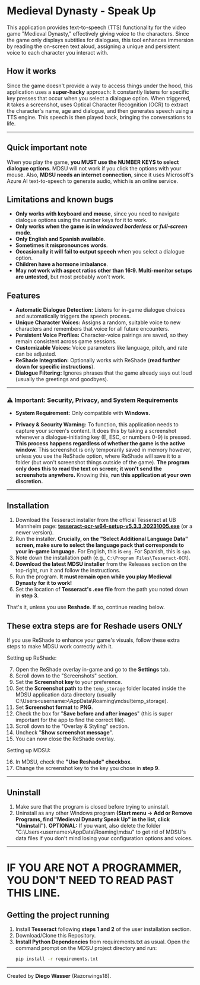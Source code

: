 # Medieval Dynasty - Speak Up

This application provides text-to-speech (TTS) functionality for the video game "Medieval Dynasty," effectively giving voice to the characters. Since the game only displays subtitles for dialogues, this tool enhances immersion by reading the on-screen text aloud, assigning a unique and persistent voice to each character you interact with.


## How it works

Since the game doesn't provide a way to access things under the hood, this application uses a **super-hacky** approach:
It constantly listens for specific key presses that occur when you select a dialogue option. When triggered, it takes a screenshot, uses Optical Character Recognition (OCR) to extract the character's name, age and dialogue, and then generates speech using a TTS engine. This speech is then played back, bringing the conversations to life.

---

## Quick important note

When you play the game, **you MUST use the NUMBER KEYS to select dialogue options.** MDSU will not work if you click the options with your mouse.
Also, **MDSU needs an internet connection**, since it uses Microsoft's Azure AI text-to-speech to generate audio, which is an online service.


## Limitations and known bugs

-   **Only works with keyboard and mouse**, since you need to navigate dialogue options using the number keys for it to work.
-   **Only works when the game is in *windowed borderless* or *full-screen* mode**.
-   **Only English and Spanish available**.
-   **Sometimes it mispronounces words**.
-   **Occasionally it will fail to output speech** when you select a dialogue option.
-   **Children have a hormone imbalance**.
-   **May not work with aspect ratios other than 16:9. Multi-monitor setups are untested**, but most probably won't work.


## Features

-   **Automatic Dialogue Detection:** Listens for in-game dialogue choices and automatically triggers the speech process.
-   **Unique Character Voices:** Assigns a random, suitable voice to new characters and remembers that voice for all future encounters.
-   **Persistent Voice Profiles:** Character-voice pairings are saved, so they remain consistent across game sessions.
-   **Customizable Voices:** Voice parameters like language, pitch, and rate can be adjusted.
-   **ReShade Integration:** Optionally works with ReShade (**read further down for specific instructions**).
-   **Dialogue Filtering:** Ignores phrases that the game already says out loud (usually the greetings and goodbyes).

---

### ⚠️ Important: Security, Privacy, and System Requirements

-   **System Requirement:** Only compatible with **Windows.**

-   **Privacy & Security Warning:** To function, this application needs to capture your screen's content. It does this by taking a screenshot whenever a dialogue-initiating key (E, ESC, or numbers 0-9) is pressed. **This process happens regardless of whether the game is the active window.** This screenshot is only temporarily saved in memory however, unless you use the ReShade option, where ReShade will save it to a folder (but won't screenshot things outside of the game). **The program only does this to read the text on screen; it won't send the screenshots anywhere.** Knowing this, **run this application at your own discretion.**

---

## Installation

1.  Download the Tesseract installer from the official Tesseract at UB Mannheim page: [**tesseract-ocr-w64-setup-v5.3.3.20231005.exe**](https://github.com/UB-Mannheim/tesseract/wiki) (or a newer version).
2.  Run the installer. **Crucially, on the "Select Additional Language Data" screen, make sure to select the language pack that corresponds to your in-game language.** For English, this is `eng`. For Spanish, this is `spa`.
3.  Note down the installation path (e.g., `C:\Program Files\Tesseract-OCR`).
4.  **Download the latest MDSU installer** from the Releases section on the top-right, run it and follow the instructions.
5.  Run the program. **It must remain open while you play Medieval Dynasty for it to work!**
6.  Set the location of **Tesseract's .exe file** from the path you noted down in **step 3**.

That's it, unless you use **Reshade**. If so, continue reading below.


## These extra steps are for Reshade users ONLY
If you use ReShade to enhance your game's visuals, follow these extra steps to make MDSU work correctly with it.

Setting up ReShade:

7.  Open the ReShade overlay in-game and go to the **Settings** tab.
8.  Scroll down to the "Screenshots" section.
9.  Set the **Screenshot key** to your preference.
10.  Set the **Screenshot path** to the `temp_storage` folder located inside the MDSU application data directory (usually C:\Users\<username>\AppData\Roaming\mdsu\temp_storage).
11.  Set **Screenshot format** to **PNG**.
12.  Check the box for "**Save before and after images**" (this is super important for the app to find the correct file).
13.  Scroll down to the "Overlay & Styling" section.
14.  Uncheck "**Show screenshot message**".
15.  You can now close the ReShade overlay.

Setting up MDSU:

16. In MDSU, check the **"Use Reshade" checkbox**.
17. Change the screenshot key to the key you chose in **step 9**.

---

## Uninstall

1. Make sure that the program is closed before trying to uninstall.
2. Uninstall as any other Windows program **(Start menu -> Add or Remove Programs, find "Medieval Dynasty Speak Up" in the list, click "Uninstall")**.
**OPTIONAL:** If you want, also delete the folder "C:\Users\<username>\AppData\Roaming\mdsu\" to get rid of MDSU's data files if you don't mind losing your configuration options and voices.

---

# IF YOU ARE NOT A PROGRAMMER, YOU DON'T NEED TO READ PAST THIS LINE.

## Getting the project running

1.  Install **Tesseract** following **steps 1 and 2** of the user installation section.
2.  Download/Clone this Repository.
3.  **Install Python Dependencies** from requirements.txt as usual. Open the command prompt on the MDSU project directory and run:
    ```bash
    pip install -r requirements.txt
    ```

---

Created by **Diego Wasser** (Razorwings18).